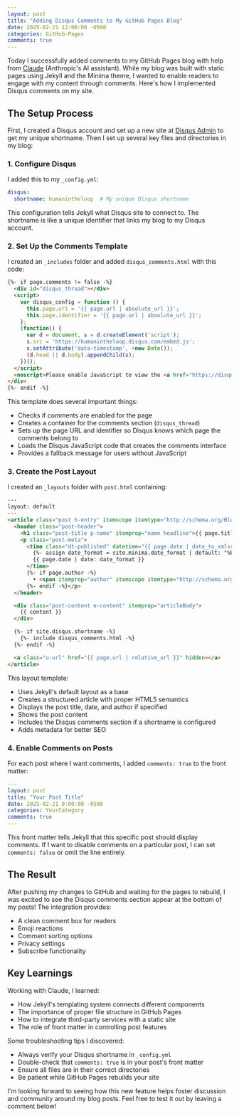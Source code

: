 ```yaml
---
layout: post
title: "Adding Disqus Comments to My GitHub Pages Blog"
date: 2025-02-21 12:00:00 -0500
categories: GitHub-Pages
comments: true
---
```


Today I successfully added comments to my GitHub Pages blog with help from [Claude](https://claude.ai) (Anthropic's AI assistant). While my blog was built with static pages using Jekyll and the Minima theme, I wanted to enable readers to engage with my content through comments. Here's how I implemented Disqus comments on my site.

## The Setup Process

First, I created a Disqus account and set up a new site at [Disqus Admin](https://disqus.com/admin/create/) to get my unique shortname. Then I set up several key files and directories in my blog:

### 1. Configure Disqus

I added this to my `_config.yml`:

```yaml
disqus:
  shortname: humanintheloop  # My unique Disqus shortname
```

This configuration tells Jekyll what Disqus site to connect to. The shortname is like a unique identifier that links my blog to my Disqus account.

### 2. Set Up the Comments Template

I created an `_includes` folder and added `disqus_comments.html` with this code:

```html
{%- if page.comments != false -%}
  <div id="disqus_thread"></div>
  <script>
    var disqus_config = function () {
      this.page.url = '{{ page.url | absolute_url }}';
      this.page.identifier = '{{ page.url | absolute_url }}';
    };
    (function() {
      var d = document, s = d.createElement('script');
      s.src = 'https://humanintheloop.disqus.com/embed.js';
      s.setAttribute('data-timestamp', +new Date());
      (d.head || d.body).appendChild(s);
    })();
  </script>
  <noscript>Please enable JavaScript to view the <a href="https://disqus.com/?ref_noscript">comments powered by Disqus.</a></noscript>
</div>
{%- endif -%}
```

This template does several important things:

- Checks if comments are enabled for the page
- Creates a container for the comments section (`disqus_thread`)
- Sets up the page URL and identifier so Disqus knows which page the comments belong to
- Loads the Disqus JavaScript code that creates the comments interface
- Provides a fallback message for users without JavaScript

### 3. Create the Post Layout

I created an `_layouts` folder with `post.html` containing:

```html
---
layout: default
---
<article class="post h-entry" itemscope itemtype="http://schema.org/BlogPosting">
  <header class="post-header">
    <h1 class="post-title p-name" itemprop="name headline">{{ page.title | escape }}</h1>
    <p class="post-meta">
      <time class="dt-published" datetime="{{ page.date | date_to_xmlschema }}" itemprop="datePublished">
        {%- assign date_format = site.minima.date_format | default: "%b %-d, %Y" -%}
        {{ page.date | date: date_format }}
      </time>
      {%- if page.author -%}
        • <span itemprop="author" itemscope itemtype="http://schema.org/Person"><span class="p-author h-card" itemprop="name">{{ page.author }}</span></span>
      {%- endif -%}</p>
  </header>

  <div class="post-content e-content" itemprop="articleBody">
    {{ content }}
  </div>

  {%- if site.disqus.shortname -%}
    {%- include disqus_comments.html -%}
  {%- endif -%}

  <a class="u-url" href="{{ page.url | relative_url }}" hidden></a>
</article>
```

This layout template:

- Uses Jekyll's default layout as a base
- Creates a structured article with proper HTML5 semantics
- Displays the post title, date, and author if specified
- Shows the post content
- Includes the Disqus comments section if a shortname is configured
- Adds metadata for better SEO

### 4. Enable Comments on Posts

For each post where I want comments, I added `comments: true` to the front matter:

```yaml
---
layout: post
title: "Your Post Title"
date: 2025-02-21 9:00:00 -0500
categories: YourCategory
comments: true
---
```

This front matter tells Jekyll that this specific post should display comments. If I want to disable comments on a particular post, I can set `comments: false` or omit the line entirely.

## The Result

After pushing my changes to GitHub and waiting for the pages to rebuild, I was excited to see the Disqus comments section appear at the bottom of my posts! The integration provides:

- A clean comment box for readers
- Emoji reactions
- Comment sorting options
- Privacy settings
- Subscribe functionality

## Key Learnings

Working with Claude, I learned:

- How Jekyll's templating system connects different components
- The importance of proper file structure in GitHub Pages
- How to integrate third-party services with a static site
- The role of front matter in controlling post features

Some troubleshooting tips I discovered:

- Always verify your Disqus shortname in `_config.yml`
- Double-check that `comments: true` is in your post's front matter
- Ensure all files are in their correct directories
- Be patient while GitHub Pages rebuilds your site

I'm looking forward to seeing how this new feature helps foster discussion and community around my blog posts. Feel free to test it out by leaving a comment below!
